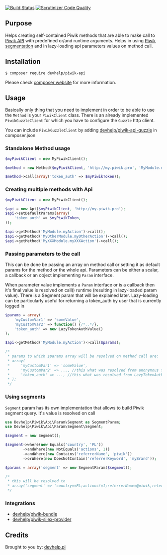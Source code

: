 [![Build Status](https://travis-ci.org/devhelp/piwik-api.svg?branch=master)](https://travis-ci.org/devhelp/piwik-api)
[![Scrutinizer Code Quality](https://scrutinizer-ci.com/g/devhelp/piwik-api/badges/quality-score.png?b=master)](https://scrutinizer-ci.com/g/devhelp/piwik-api?branch=master)

## Purpose

Helps creating self-contained Piwik methods that are able to make call to [Piwik API](http://developer.piwik.org/api-reference/reporting-api) with predefined or/and runtime arguments.
Helps in using [Piwik segmentation](http://developer.piwik.org/api-reference/reporting-api-segmentation) and in lazy-loading api parameters values on method call.

## Installation

```
$ composer require devhelp/piwik-api
```

Please check [composer website](http://getcomposer.org) for more information.

## Usage

Basically only thing that you need to implement in order to be able to use the `Method` is your `PiwikClient` class.
There is an already implemented `PiwikGuzzleClient` for which you have to configure the `Guzzle` http client.

You can include `PiwikGuzzleClient` by adding [devhelp/piwik-api-guzzle](http://github.com/devhelp/piwik-api-guzzle) in composer.json

### Standalone Method usage

```php
$myPiwikClient = new MyPiwikClient();

$method = new Method($myPiwikClient, 'http://my.piwik.pro', 'MyModule.myAction')

$method->call(array('token_auth' => $myPiwikToken));

```

### Creating multiple methods with Api

```php
$myPiwikClient = new MyPiwikClient();

$api = new Api($myPiwikClient, 'http://my.piwik.pro');
$api->setDefaultParams(array(
    'token_auth' => $myPiwikToken,
));

$api->getMethod('MyModule.myAction')->call();
$api->getMethod('MyOtherModule.myOtherAction')->call();
$api->getMethod('MyXXXModule.myXXXAction')->call();
```

### Passing parameters to the call

This can be done be passing an array on method call or setting it as default params for the method or the whole api.
Parameters can be either a scalar, a callback or an object implementing `Param` interface.

When parameter value implements a `Param` interface or is a callback then it's final value is resolved on call() runtime
(resulting in lazy-loaded param value). There is a Segment param that will be explained later. Lazy-loading can be
particularly useful for returning a token_auth by user that is currently logged in

```php
$params = array(
    'myCustomVar1' => 'someValue',
    'myCustomVar2' => function() {/*..*/},
    'token_auth' => new LazyTokenAuthValue()
);

$api->getMethod('MyModule.myAction')->call($params);

/*
 * params to which $params array will be resolved on method call are:
 * array(
 *     'myCustomVar1' => 'someValue',
 *     'myCustomVar2' => ..., //this what was resolved from anonymous function
 *     'token_auth' => ..., //this what was resolved from LazyTokenAuthValue
 * );
 */
```

### Using segments

`Segment` param has its own implementation that allows to build Piwik segment query. It's value is resolved on call

```php
use Devhelp\Piwik\Api\Param\Segment as SegmentParam;
use Devhelp\Piwik\Api\Param\Segment\Segment;

$segment = new Segment();

$segment->where(new Equals('country', 'PL'))
        ->andWhere(new NotEquals('actions', 1))
        ->andWhere(new Contains('referrerName', 'piwik'))
        ->orWhere(new DoesNotContain('referrerKeyword', 'myBrand'));

$params = array('segment' => new SegmentParam($segment));

/*
 * this will be resolved to
 * array('segment' => 'country==PL;actions!=1;referrerName=@piwik,referrerKeyword!@myBrand');
 */
```

### Integrations

* [devhelp/piwik-bundle](http://github.com/devhelp/piwik-bundle)
* [devhelp/piwik-silex-provider](http://github.com/devhelp/piwik-silex-provider)

## Credits

Brought to you by: [devhelp.pl](http://devhelp.pl)
